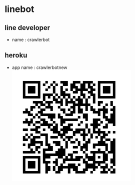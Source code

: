# linebot
## line developer  
* name : crawlerbot
## heroku 
* app name : crawlerbotnew  
![image](qrcode.jpg)
